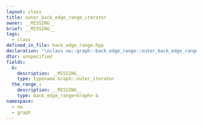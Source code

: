 ```yaml
---
layout: class
title: outer_back_edge_range_iterator
owner: __MISSING__
brief: __MISSING__
tags:
  - class
defined_in_file: back_edge_range.hpp
declaration: "\nclass nw::graph::back_edge_range::outer_back_edge_range_iterator;"
dtor: unspecified
fields:
  G:
    description: __MISSING__
    type: typename Graph::outer_iterator
  the_range_:
    description: __MISSING__
    type: back_edge_range<Graph> &
namespace:
  - nw
  - graph
---
```


```{index}  outer_back_edge_range_iterator
```


